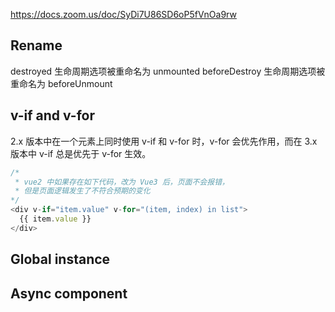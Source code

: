 https://docs.zoom.us/doc/SyDi7U86SD6oP5fVnOa9rw

## Rename
destroyed 生命周期选项被重命名为 unmounted
beforeDestroy 生命周期选项被重命名为 beforeUnmount


## v-if and v-for

2.x 版本中在一个元素上同时使用 v-if 和 v-for 时，v-for 会优先作用，而在 3.x 版本中 v-if 总是优先于 v-for 生效。

```js
/*
 * vue2 中如果存在如下代码，改为 Vue3 后，页面不会报错，
 * 但是页面逻辑发生了不符合预期的变化
*/
<div v-if="item.value" v-for="(item, index) in list">
  {{ item.value }}
</div> 
```



## Global instance



## Async component




